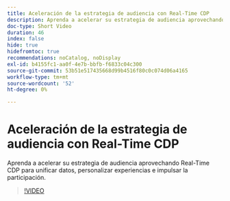```yaml
---
title: Aceleración de la estrategia de audiencia con Real-Time CDP
description: Aprenda a acelerar su estrategia de audiencia aprovechando Real-Time CDP para unificar datos, personalizar experiencias e impulsar la participación.
doc-type: Short Video
duration: 46
index: false
hide: true
hidefromtoc: true
recommendations: noCatalog, noDisplay
exl-id: b4155fc1-aa0f-4e7b-bbfb-f6833c04c300
source-git-commit: 53b51e517435668d99b4516f80c0c074d06a4165
workflow-type: tm+mt
source-wordcount: '52'
ht-degree: 0%

---
```


# Aceleración de la estrategia de audiencia con Real-Time CDP

Aprenda a acelerar su estrategia de audiencia aprovechando Real-Time CDP para unificar datos, personalizar experiencias e impulsar la participación.

<!-- 62_S508_3442517_45_accelerating-your-audience-strategy-with-realtime-cdp -->
>[!VIDEO](https://video.tv.adobe.com/v/3458220/?learn=on&enablevpops=true)

